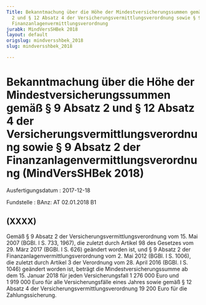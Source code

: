 ```yaml
---
Title: Bekanntmachung über die Höhe der Mindestversicherungssummen gemäß § 9 Absatz
  2 und § 12 Absatz 4 der Versicherungsvermittlungsverordnung sowie § 9 Absatz 2 der
  Finanzanlagenvermittlungsverordnung
jurabk: MindVersSHBek 2018
layout: default
origslug: mindversshbek_2018
slug: mindversshbek_2018

---
```


# Bekanntmachung über die Höhe der Mindestversicherungssummen gemäß § 9 Absatz 2 und § 12 Absatz 4 der Versicherungsvermittlungsverordnung sowie § 9 Absatz 2 der Finanzanlagenvermittlungsverordnung (MindVersSHBek 2018)

Ausfertigungsdatum
:   2017-12-18

Fundstelle
:   BAnz: AT 02.01.2018 B1


## (XXXX)

Gemäß § 9 Absatz 2 der Versicherungsvermittlungsverordnung vom 15. Mai 2007 (BGBl. I S. 733, 1967), die zuletzt durch Artikel 98 des Gesetzes vom 29. März 2017 (BGBl. I S. 626) geändert worden ist, und § 9 Absatz 2 der Finanzanlagenvermittlungsverordnung vom 2. Mai 2012 (BGBl. I S. 1006), die zuletzt durch Artikel 3 der Verordnung vom 28. April 2016 (BGBl. I S. 1046) geändert worden ist, beträgt die Mindestversicherungssumme ab dem 15. Januar 2018 für jeden Versicherungsfall 1 276 000 Euro und 1 919 000 Euro für alle Versicherungsfälle eines Jahres sowie gemäß § 12 Absatz 4 der Versicherungsvermittlungsverordnung 19 200 Euro für die Zahlungssicherung.

